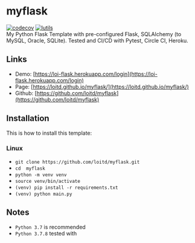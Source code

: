 # myflask
[![codecov](https://codecov.io/gh/loitd/myflask/branch/master/graph/badge.svg)](https://codecov.io/gh/loitd/myflask)
[![lutils](https://circleci.com/gh/loitd/myflask.svg?style=svg)](https://circleci.com/gh/loitd/myflask)  
My Python Flask Template with pre-configured Flask, SQLAlchemy (to MySQL, Oracle, SQLite). Tested and CI/CD with Pytest, Circle CI, Heroku.
## Links
* Demo: [https://loi-flask.herokuapp.com/login](https://loi-flask.herokuapp.com/login)
* Page: [https://loitd.github.io/myflask/](https://loitd.github.io/myflask/)
* Github: [https://github.com/loitd/myflask](https://github.com/loitd/myflask)
## Installation
This is how to install this template:  
### Linux
* `git clone https://github.com/loitd/myflask.git`  
* `cd  myflask`  
* `python -m venv venv`
* `source venv/bin/activate`
* `(venv) pip install -r requirements.txt`  
* `(venv) python main.py`  
## Notes
* `Python 3.7` is recommended
* `Python 3.7.8` tested with

